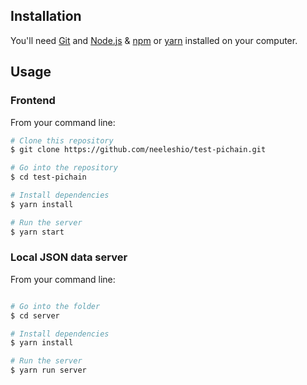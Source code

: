 ## Installation

You'll need [Git](https://git-scm.com) and [Node.js](https://nodejs.org/en/download/) & [npm](http://npmjs.com) or [yarn](https://classic.yarnpkg.com/en/docs/install/#windows-stable) installed on your computer.

## Usage
### Frontend

From your command line:

```bash
# Clone this repository
$ git clone https://github.com/neeleshio/test-pichain.git

# Go into the repository
$ cd test-pichain

# Install dependencies
$ yarn install

# Run the server
$ yarn start
```

### Local JSON data server

From your command line:

```bash

# Go into the folder
$ cd server

# Install dependencies
$ yarn install

# Run the server
$ yarn run server
```
